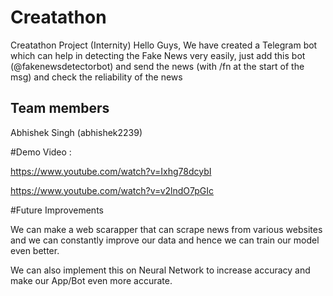 # Creatathon
Creatathon Project (Internity)
Hello Guys, We have created a Telegram bot which can help in detecting the Fake News very easily, just add this bot (@fakenewsdetectorbot) and send the news (with /fn at the start of the msg) and check the reliability of the news

## Team members 
Abhishek Singh (abhishek2239)

#Demo Video :

https://www.youtube.com/watch?v=Ixhg78dcybI

https://www.youtube.com/watch?v=v2lndO7pGIc

#Future Improvements

We can make a web scarapper that can scrape news from various websites and we can constantly improve our data and hence we can train our model even better.

We can also implement this on Neural Network to increase accuracy and make our App/Bot even more accurate.
